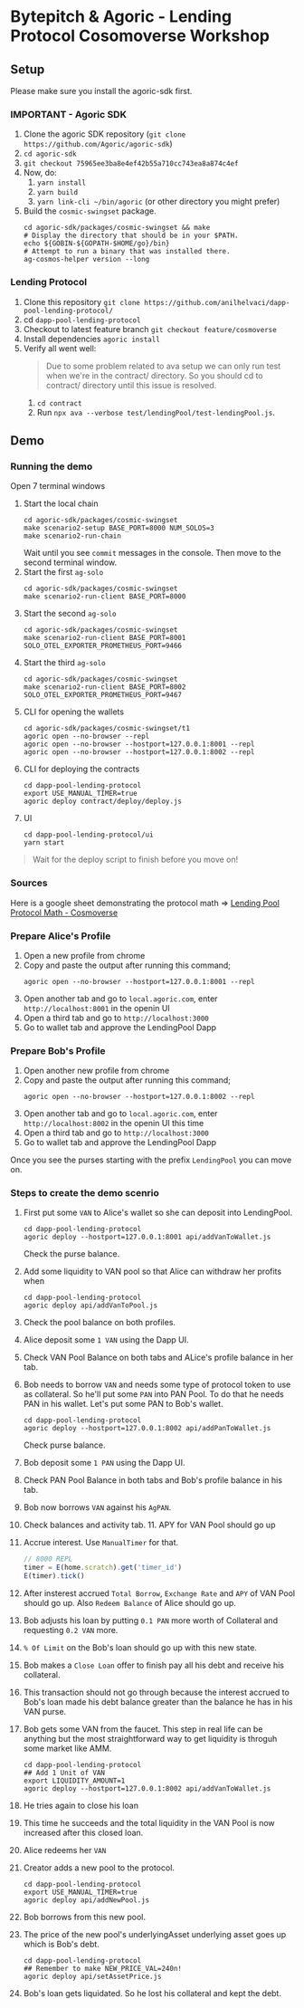 # Bytepitch & Agoric - Lending Protocol Cosomoverse Workshop

## Setup

Please make sure you install the agoric-sdk first.

### IMPORTANT - Agoric SDK
1. Clone the agoric SDK repository (`git clone https://github.com/Agoric/agoric-sdk`)
2. `cd agoric-sdk`
3. `git checkout 75965ee3ba8e4ef42b55a710cc743ea8a874c4ef`
4. Now, do:
   1. `yarn install`
   2. `yarn build`
   3. `yarn link-cli ~/bin/agoric` (or other directory you might prefer)
5. Build the `cosmic-swingset` package.
     ```shell
     cd agoric-sdk/packages/cosmic-swingset && make
     # Display the directory that should be in your $PATH.
     echo ${GOBIN-${GOPATH-$HOME/go}/bin}
     # Attempt to run a binary that was installed there.
     ag-cosmos-helper version --long
    ```


### Lending Protocol

1. Clone this repository `git clone https://github.com/anilhelvaci/dapp-pool-lending-protocol/`
2. cd `dapp-pool-lending-protocol`
3. Checkout to latest feature branch `git checkout feature/cosmoverse`
4. Install dependencies `agoric install`
5. Verify all went well:
   > Due to some problem related to ava setup we can only run test when we're in the contract/ directory.
   > So you should cd to contract/ directory until this issue is resolved.
   1. `cd contract`
   2. Run `npx ava --verbose test/lendingPool/test-lendingPool.js`.

## Demo

### Running the demo

Open 7 terminal windows

1. Start the local chain
   ```shell
   cd agoric-sdk/packages/cosmic-swingset
   make scenario2-setup BASE_PORT=8000 NUM_SOLOS=3
   make scenario2-run-chain
   ```
   Wait until you see `commit` messages in the console. Then move to the second terminal window. 
2. Start the first `ag-solo`
   ```shell
   cd agoric-sdk/packages/cosmic-swingset
   make scenario2-run-client BASE_PORT=8000
   ```
3. Start the second `ag-solo`
   ```shell
   cd agoric-sdk/packages/cosmic-swingset
   make scenario2-run-client BASE_PORT=8001 SOLO_OTEL_EXPORTER_PROMETHEUS_PORT=9466
   ```
4. Start the third `ag-solo`
   ```shell
   cd agoric-sdk/packages/cosmic-swingset
   make scenario2-run-client BASE_PORT=8002 SOLO_OTEL_EXPORTER_PROMETHEUS_PORT=9467
   ```
5. CLI for opening the wallets
   ```shell
   cd agoric-sdk/packages/cosmic-swingset/t1
   agoric open --no-browser --repl
   agoric open --no-browser --hostport=127.0.0.1:8001 --repl
   agoric open --no-browser --hostport=127.0.0.1:8002 --repl
   ```
6. CLI for deploying the contracts
   ```shell
   cd dapp-pool-lending-protocol
   export USE_MANUAL_TIMER=true
   agoric deploy contract/deploy/deploy.js
   ```
7. UI
   ```shell
   cd dapp-pool-lending-protocol/ui
   yarn start
   ```

>Wait for the deploy script to finish before you move on!

### Sources
Here is a google sheet demonstrating the protocol math => [Lending Pool Protocol Math - Cosmoverse](https://docs.google.com/spreadsheets/d/1w5MSjfWutnkDM0jkCHUewgKxAVfbsl2tUouXfrMivkc/edit?usp=sharing)
   
### Prepare Alice's Profile
1. Open a new profile from chrome
2. Copy and paste the output after running this command;
   ```shell
   agoric open --no-browser --hostport=127.0.0.1:8001 --repl
   ```
3. Open another tab and go to `local.agoric.com`, enter `http://localhost:8001` in the openin UI
4. Open a third tab and go to `http://localhost:3000`
5. Go to wallet tab and approve the LendingPool Dapp

### Prepare Bob's Profile
1. Open another new profile from chrome
2. Copy and paste the output after running this command;
   ```shell
   agoric open --no-browser --hostport=127.0.0.1:8002 --repl
   ```
3. Open another tab and go to `local.agoric.com`, enter `http://localhost:8002` in the openin UI this time
4. Open a third tab and go to `http://localhost:3000`
5. Go to wallet tab and approve the LendingPool Dapp

Once you see the purses starting with the prefix `LendingPool` you can move on.

### Steps to create the demo scenrio
1. First put some `VAN` to Alice's wallet so she can deposit into LendingPool.
   ```shell
   cd dapp-pool-lending-protocol
   agoric deploy --hostport=127.0.0.1:8001 api/addVanToWallet.js
   ```
   Check the purse balance.

2. Add some liquidity to VAN pool so that Alice can withdraw her profits when
   ```shell
   cd dapp-pool-lending-protocol
   agoric deploy api/addVanToPool.js
   ```
3. Check the pool balance on both profiles.
4. Alice deposit some `1 VAN` using the Dapp UI.
5. Check VAN Pool Balance on both tabs and ALice's profile balance in her tab.
6. Bob needs to borrow `VAN` and needs some type of protocol token to use as collateral. So he'll put some `PAN` into PAN Pool.
To do that he needs PAN in his wallet. Let's put some PAN to Bob's wallet.
   ```shell
   cd dapp-pool-lending-protocol
   agoric deploy --hostport=127.0.0.1:8002 api/addPanToWallet.js
   ```
   Check purse balance.
7. Bob deposit some `1 PAN` using the Dapp UI.
8. Check PAN Pool Balance in both tabs and Bob's profile balance in his tab.
9. Bob now borrows `VAN` against his `AgPAN`.
10. Check balances and activity tab.
     11. APY for VAN Pool should go up
11. Accrue interest. Use `ManualTimer` for that.
    ```js
    // 8000 REPL
    timer = E(home.scratch).get('timer_id')
    E(timer).tick()
    ```
12. After insterest accrued `Total Borrow`, `Exchange Rate` and `APY` of VAN Pool should go up. Also 
`Redeem Balance` of Alice should go up.
13. Bob adjusts his loan by putting `0.1 PAN` more worth of Collateral and requesting
`0.2 VAN` more.
14. `% Of Limit` on the Bob's loan should go up with this new state.
15. Bob makes a `Close Loan` offer to finish pay all his debt and receive his collateral.
16. This transaction should not go through because the interest accrued to Bob's loan made his
debt balance greater than the balance he has in his VAN purse.
17. Bob gets some VAN from the faucet. This step in real life can be anything but the most straightforward 
way to get liquidity is throguh some market like AMM.
    ```shell
    cd dapp-pool-lending-protocol
    ## Add 1 Unit of VAN
    export LIQUIDITY_AMOUNT=1 
    agoric deploy --hostport=127.0.0.1:8002 api/addVanToWallet.js
    ```
18. He tries again to close his loan
19. This time he succeeds and the total liquidity in the VAN Pool is now increased
after this closed loan.
20. Alice redeems her `VAN`
21. Creator adds a new pool to the protocol.
    ```shell
    cd dapp-pool-lending-protocol
    export USE_MANUAL_TIMER=true
    agoric deploy api/addNewPool.js
    ```
22. Bob borrows from this new pool.
23. The price of the new pool's underlyingAsset underlying asset goes up which is Bob's debt.
    ```shell
    cd dapp-pool-lending-protocol
    ## Remember to make NEW_PRICE_VAL=240n!
    agoric deploy api/setAssetPrice.js
    ```
24. Bob's loan gets liquidated. So he lost his collateral and kept the debt.











